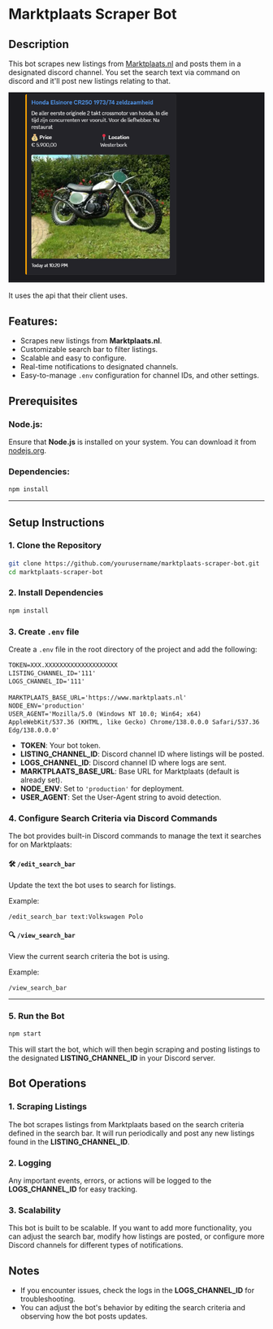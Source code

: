 # Marktplaats Scraper Bot

## Description

This bot scrapes new listings from [Marktplaats.nl](https://www.marktplaats.nl) and posts them in a designated discord channel. You set the search text via command on discord and it'll post new listings relating to that.

![sample](https://github.com/bilal-the-dev/Marktplaats-Listing-Scraper-Discord-Bot/blob/main/click.PNG)

It uses the api that their client uses.

## Features:

- Scrapes new listings from **Marktplaats.nl**.
- Customizable search bar to filter listings.
- Scalable and easy to configure.
- Real-time notifications to designated channels.
- Easy-to-manage `.env` configuration for channel IDs, and other settings.

## Prerequisites

### Node.js:

Ensure that **Node.js** is installed on your system. You can download it from [nodejs.org](https://nodejs.org/).

### Dependencies:

```bash
npm install
```

---

## Setup Instructions

### 1. Clone the Repository

```bash
git clone https://github.com/yourusername/marktplaats-scraper-bot.git
cd marktplaats-scraper-bot
```

### 2. Install Dependencies

```bash
npm install
```

### 3. Create `.env` file

Create a `.env` file in the root directory of the project and add the following:

```
TOKEN=XXX.XXXXXXXXXXXXXXXXXXXX
LISTING_CHANNEL_ID='111'
LOGS_CHANNEL_ID='111'

MARKTPLAATS_BASE_URL='https://www.marktplaats.nl'
NODE_ENV='production'
USER_AGENT='Mozilla/5.0 (Windows NT 10.0; Win64; x64) AppleWebKit/537.36 (KHTML, like Gecko) Chrome/138.0.0.0 Safari/537.36 Edg/138.0.0.0'
```

- **TOKEN**: Your bot token.
- **LISTING_CHANNEL_ID**: Discord channel ID where listings will be posted.
- **LOGS_CHANNEL_ID**: Discord channel ID where logs are sent.
- **MARKTPLAATS_BASE_URL**: Base URL for Marktplaats (default is already set).
- **NODE_ENV**: Set to `'production'` for deployment.
- **USER_AGENT**: Set the User-Agent string to avoid detection.

### 4. Configure Search Criteria via Discord Commands

The bot provides built-in Discord commands to manage the text it searches for on Marktplaats:

#### 🛠 `/edit_search_bar`

Update the text the bot uses to search for listings.

Example:

```
/edit_search_bar text:Volkswagen Polo
```

#### 🔍 `/view_search_bar`

View the current search criteria the bot is using.

Example:

```
/view_search_bar
```

---

### 5. Run the Bot

```bash
npm start
```

This will start the bot, which will then begin scraping and posting listings to the designated **LISTING_CHANNEL_ID** in your Discord server.

## Bot Operations

### 1. Scraping Listings

The bot scrapes listings from Marktplaats based on the search criteria defined in the search bar. It will run periodically and post any new listings found in the **LISTING_CHANNEL_ID**.

### 2. Logging

Any important events, errors, or actions will be logged to the **LOGS_CHANNEL_ID** for easy tracking.

### 3. Scalability

This bot is built to be scalable. If you want to add more functionality, you can adjust the search bar, modify how listings are posted, or configure more Discord channels for different types of notifications.

## Notes

- If you encounter issues, check the logs in the **LOGS_CHANNEL_ID** for troubleshooting.
- You can adjust the bot's behavior by editing the search criteria and observing how the bot posts updates.
